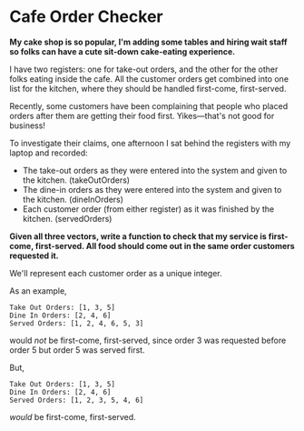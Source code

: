 # Cafe Order Checker

**My cake shop is so popular, I'm adding some tables and hiring wait staff so folks can have a cute sit-down cake-eating experience.**

I have two registers: one for take-out orders, and the other for the other folks eating inside the cafe. All the customer orders get combined into one list for the kitchen, where they should be handled first-come, first-served.

Recently, some customers have been complaining that people who placed orders after them are getting their food first. Yikes—that's not good for business!

To investigate their claims, one afternoon I sat behind the registers with my laptop and recorded:

- The take-out orders as they were entered into the system and given to the kitchen. (takeOutOrders)
- The dine-in orders as they were entered into the system and given to the kitchen. (dineInOrders)
- Each customer order (from either register) as it was finished by the kitchen. (servedOrders)

**Given all three vectors, write a function to check that my service is first-come, first-served. All food should come out in the same order customers requested it.**

We'll represent each customer order as a unique integer.

As an example,

```none
Take Out Orders: [1, 3, 5]
Dine In Orders: [2, 4, 6]
Served Orders: [1, 2, 4, 6, 5, 3]
```

would *not* be first-come, first-served, since order 3 was requested before order 5 but order 5 was served first.

But,

```none
Take Out Orders: [1, 3, 5]
Dine In Orders: [2, 4, 6]
Served Orders: [1, 2, 3, 5, 4, 6]
```

*would* be first-come, first-served.

